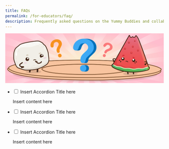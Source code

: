 ```yaml
---
title: FAQs
permalink: /for-educators/faq/
description: Frequently asked questions on the Yummy Buddies and collaboration.
---
```

![faq](/images/Website/educator_faq.jpg)

<ul class="jekyllcodex\_accordion">  
  
<li><input type="checkbox" id="accordion1">  
<label for="accordion1">Insert Accordion Title here</label><div>  
<p>Insert content here</p>  
</div></li>  
  
<li><input type="checkbox" id="accordion2">  
<label for="accordion2">Insert Accordion Title here</label><div>  
<p>Insert content here</p>  
</div></li>  
  
<li><input type="checkbox" id="accordion3">  
<label for="accordion3">Insert Accordion Title here</label><div>  
<p>Insert content here</p>  
</div></li>  
  
</ul>